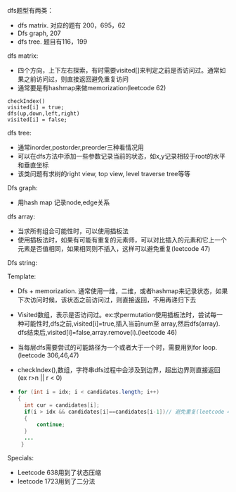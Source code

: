 
dfs题型有两类：
- dfs matrix. 对应的题有 200，695，62
- Dfs graph, 207
- dfs tree. 题目有116，199

dfs matrix:
- 四个方向，上下左右探索，有时需要visited[]来判定之前是否访问过。通常如果之前访问过，则直接返回避免重复访问
- 通常要是有hashmap来做memorization(leetcode 62)
```
checkIndex()
visited[i] = true;
dfs(up,down,left,right)
visited[i] = false;
```

dfs tree:
- 通常inorder,postorder,preorder三种看情况用
- 可以在dfs方法中添加一些参数记录当前的状态，如x,y记录相较于root的水平和垂直坐标
- 该类问题有求树的right view, top view, level traverse tree等等

Dfs graph:

- 用hash map 记录node,edge关系

dfs array:

- 当求所有组合可能性时，可以使用插板法
- 使用插板法时，如果有可能有重复的元素师，可以对比插入的元素和它上一个元素是否值相同，如果相同则不插入，这样可以避免重复(leetcode 47)

Dfs string:





Template:

- Dfs + memorization. 通常使用一维，二维，或者hashmap来记录状态，如果下次访问时候，该状态之前访问过，则直接返回，不用再递归下去

- Visited数组，表示是否访问过。ex:求permutation使用插板法时，尝试每一种可能性时,dfs之前,visited[i]=true,插入当前num至 array,然后dfs(array). dfs结束后,visited[i]=false,array.remove(i).(leetcode 46)

- 当每层dfs需要尝试的可能路径为一个或者大于一个时，需要用到for loop.(leetcode 306,46,47)

- checkIndex(),数组，字符串dfs过程中会涉及到边界，超出边界则直接返回(ex r>n || r < 0)

- ```java
  for (int i = idx; i < candidates.length; i++) 
  {
    int cur = candidates[i];
    if(i > idx && candidates[i]==candidates[i-1])// 避免重复(leetcode 40) 
    {
    	continue;
    }
    ...
   }
  ```

  

Specials:

- Leetcode 638用到了状态压缩
- leetcode 1723用到了二分法
